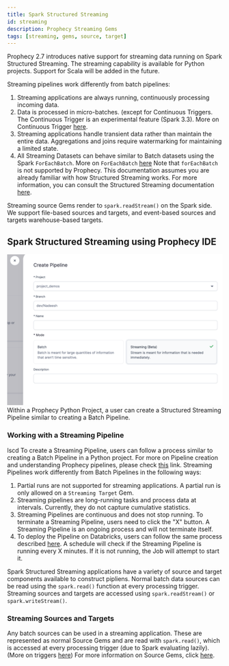 ```yaml
---
title: Spark Structured Streaming
id: streaming
description: Prophecy Streaming Gems
tags: [streaming, gems, source, target]
---
```


Prophecy 2.7 introduces native support for streaming data running on Spark Structured Streaming. The streaming capability is available for Python projects. Support for Scala will be added in the future.

Streaming pipelines work differently from batch pipelines:

1. Streaming applications are always running, continuously processing incoming data.
2. Data is processed in micro-batches. (except for Continuous Triggers. The Continuous Trigger is an experimental feature (Spark 3.3). More on Continuous Trigger [here](https://spark.apache.org/docs/latest/structured-streaming-programming-guide.html#continuous-processing).
3. Streaming applications handle transient data rather than maintain the entire data. Aggregations and joins require watermarking for maintaining a limited state.
4. All Streaming Datasets can behave similar to Batch datasets using the Spark `ForEachBatch`. More on `ForEachBatch` [here](https://spark.apache.org/docs/3.1.1/api/python/reference/api/pyspark.sql.streaming.DataStreamWriter.foreachBatch.html) Note that `forEachBatch` is not supported by Prophecy.
   This documentation assumes you are already familiar with how Structured Streaming works. For more information, you can consult the Structured Streaming documentation [here](https://spark.apache.org/docs/latest/structured-streaming-programming-guide.html).

Streaming source Gems render to `spark.readStream()` on the Spark side. We support file-based sources and targets, and event-based sources and targets warehouse-based targets.

## Spark Structured Streaming using Prophecy IDE

![How to Create Streaming Pipeline](./img/create-streaming-pipeline.png)
Within a Prophecy Python Project, a user can create a Structured Streaming Pipeline similar to creating a Batch Pipeline.

### Working with a Streaming Pipeline

lscd
To create a Streaming Pipeline, users can follow a process similar to creating a Batch Pipeline in a Python project. For more on Pipeline creation and understanding Prophecy pipelines, please check [this](/concepts/pipeline) link. Streaming Pipelines work differently from Batch Pipelines in the following ways:

1. Partial runs are not supported for streaming applications. A partial run is only allowed on a `Streaming Target` Gem.
2. Streaming pipelines are long-running tasks and process data at intervals. Currently, they do not capture cumulative statistics.
3. Streaming Pipelines are continuous and does not stop running. To terminate a Streaming Pipeline, users need to click the "X" button. A Streaming Pipeline is an ongoing process and will not terminate itself.
4. To deploy the Pipeline on Databricks, users can follow the same process described [here](/low-code-jobs/databricks-jobs). A schedule will check if the Streaming Pipeline is running every X minutes. If it is not running, the Job will attempt to start it.

Spark Structured Streaming applications have a variety of source and target components available to construct pipliens. Normal batch data sources can be read using the `spark.read()` function at every processing trigger. Streaming sources and targets are accessed using `spark.readStream()` or `spark.writeStream()`.

### Streaming Sources and Targets

Any batch sources can be used in a streaming application. These are represented as normal Source Gems and are read with `spark.read()`, which is accessed at every processing trigger (due to Spark evaluating lazily). (More on triggers [here](https://spark.apache.org/docs/latest/structured-streaming-programming-guide.html#triggers))
For more information on Source Gems, click [here](/low-code-spark/gems/source-target/source-target.md).
